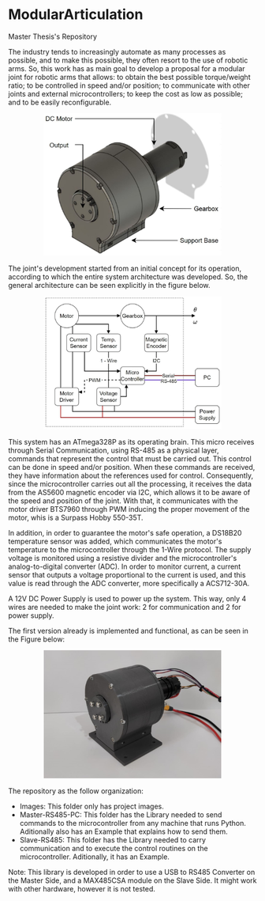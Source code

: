# ModularArticulation
Master Thesis's Repository

The industry tends to increasingly automate as many processes as possible, and to make this possible, they often resort to the use of robotic arms. So, this work has as main goal to develop a proposal for a modular joint for robotic arms that allows: to obtain the best possible torque/weight ratio; to be controlled in speed and/or position; to communicate with other joints and external microcontrollers; to keep the cost as low as possible; and to be easily reconfigurable.

<p align="center">
  <img src="https://raw.githubusercontent.com/Marco201604163/ModularArticulation/main/Images/CompleteGearbox.jpg" width="360">
</p>


The joint's development started from an initial concept for its operation, according to which the entire system architecture was developed. So, the general architecture can be seen explicitly in the figure below.

<p align="center">
  <img src="https://raw.githubusercontent.com/Marco201604163/ModularArticulation/main/Images/SystemArch.jpg" width="360">
</p>

This system has an ATmega328P as its operating brain. This micro receives through Serial Communication, using RS-485 as a physical layer, commands that represent the control that must be carried out. This control can be done in speed and/or position. When these commands are received, they have information about the references used for control.
Consequently, since the microcontroller carries out all the processing, it receives the data from the AS5600 magnetic encoder via I2C, which allows it to be aware of the speed and position of the joint. With that, it communicates with the motor driver BTS7960 through PWM inducing the proper movement of the motor, whis is a Surpass Hobby 550-35T.

In addition, in order to guarantee the motor's safe operation, a DS18B20 temperature sensor was added, which communicates the motor's temperature to the microcontroller through the 1-Wire protocol. The supply voltage is monitored using a resistive divider and the microcontroller's analog-to-digital converter (ADC). In order to monitor current, a current sensor that outputs a voltage proportional to the current is used, and this value is read through the ADC converter, more specifically a ACS712-30A.

A 12V DC Power Supply is used to power up the system. This way, only 4 wires are needed to make the joint work: 2 for communication and 2 for power supply.

The first version already is implemented and functional, as can be seen in the Figure below:

<p align="center">
  <img src="https://raw.githubusercontent.com/Marco201604163/ModularArticulation/main/Images/PrintedBox.jpeg" width="360">
</p>

The repository as the follow organization:
- Images: This folder only has project images.
- Master-RS485-PC: This folder has the Library needed to send commands to the microcontroller from any machine that runs Python. Aditionally also has an Example that explains how to send them.
- Slave-RS485: This folder has the Library needed to carry communication and to execute the control routines on the microcontroller. Aditionally, it has an Example.

Note: This library is developed in order to use a USB to RS485 Converter on the Master Side, and a MAX485CSA module on the Slave Side. It might work with other hardware, however it is not tested.

